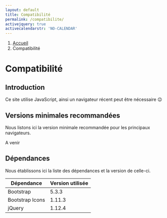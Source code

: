 ```yaml
---
layout: default
title: Compatibilité
permalink: /compatibilite/
activejquery: true
activecalendarstr: 'NO-CALENDAR'
---
```


<!-- Fil d'ariane -->
<nav class="ms-4 mt-1" style="--bs-breadcrumb-divider: url(&#34;data:image/svg+xml,%3Csvg xmlns='http://www.w3.org/2000/svg' width='8' height='8'%3E%3Cpath d='M2.5 0L1 1.5 3.5 4 1 6.5 2.5 8l4-4-4-4z' fill='%236c757d'/%3E%3C/svg%3E&#34;);" aria-label="breadcrumb">
  <ol class="breadcrumb">
    <li class="breadcrumb-item active" aria-current="page"><a href="/" >Accueil</a></li>
        <li class="breadcrumb-item" aria-current="page">Compatibilité</li>
  </ol>
</nav>

<!-- Corps -->
<div class="container" >
  <div class="min-vh-100 d-inline-block" >
    <h1>Compatibilité</h1>
    <h2>Introduction</h2>
    <p>
      Ce site utilise JavaScript, ainsi un navigateur récent peut être nécessaire &#128521;
    </p>
    <h2>Versions minimales recommandées</h2>
    <p>
      Nous listons ici la version minimale recommandée pour les principaux navigateurs.
    </p>
    <p>A venir</p>
    <h2>Dépendances</h2>
    <p>
      Nous établissons ici la liste des dépendances et la version de celle-ci.
    </p>
    <table class="table table-striped" >
      <thead>
        <tr>
          <th scope="col" >Dépendance</th>
          <th scope="col" >Version utilisée</th>
        </tr>
      </thead>
      <tbody>
        <tr>
          <td scope="row" >Bootstrap</td>
          <td>5.3.3</td>
        </tr>
        <tr>
          <td scope="row" >Bootstrap Icons</td>
          <td>1.11.3</td>
        </tr>
        <tr>
          <td scope="row" >jQuery</td>
          <td>1.12.4</td>
        </tr>
      </tbody>
    </table>
  </div>
</div>
